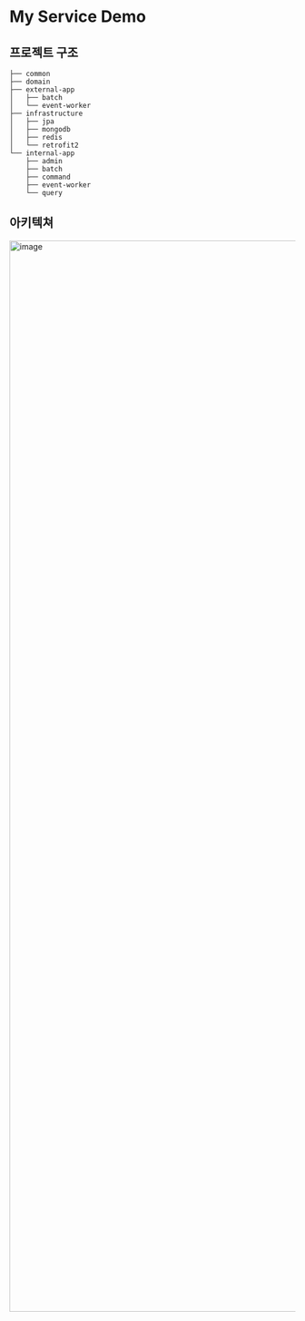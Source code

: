 # My Service Demo

## 프로젝트 구조

```
├── common
├── domain
├── external-app
│   ├── batch
│   └── event-worker
├── infrastructure
│   ├── jpa
│   ├── mongodb
│   ├── redis
│   └── retrofit2
└── internal-app
    ├── admin
    ├── batch
    ├── command
    ├── event-worker
    └── query
```

## 아키텍쳐

<img width="1889" alt="image" src="https://user-images.githubusercontent.com/23515771/166137252-cc2cda25-dd65-4f38-8097-8fb6e77d722f.png">
